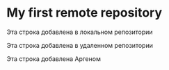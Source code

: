 # My first remote repository

Эта строка добавлена в локальном репозитории

Эта строка добавлена в удаленном репозитории 

Эта строка добавлена Аргеном